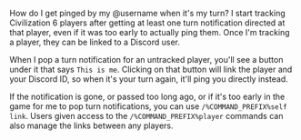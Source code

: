 How do I get pinged by my @username when it's my turn?
I start tracking Civilization 6 players after getting at least one turn notification directed at that player, even if it was too early to actually ping them. Once I'm tracking a player, they can be linked to a Discord user.

When I pop a turn notification for an untracked player, you'll see a button under it that says `This is me`. Clicking on that button will link the player and your Discord ID, so when it's your turn again, it'll ping you directly instead.

If the notification is gone, or passed too long ago, or if it's too early in the game for me to pop turn notifications, you can use `/%COMMAND_PREFIX%self link`. Users given access to the `/%COMMAND_PREFIX%player` commands can also manage the links between any players.